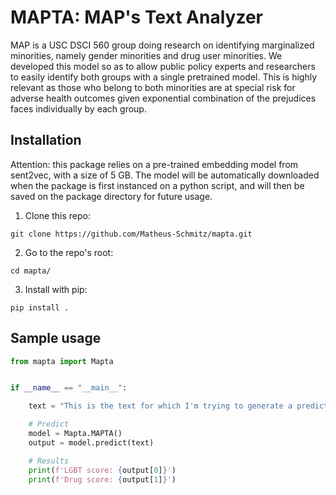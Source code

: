 # MAPTA: MAP's Text Analyzer 

MAP is a USC DSCI 560 group doing research on identifying marginalized minorities, namely gender minorities and drug user minorities. We developed this model so as to allow public policy experts and researchers to easily identify both groups with a single pretrained model. This is highly relevant as those who belong to both minorities are at special risk for adverse health outcomes given exponential combination of the prejudices faces individually by each group. 

## Installation

Attention: this package relies on a pre-trained embedding model from sent2vec, with a size of 5 GB. The model will be automatically downloaded when the package is first instanced on a python script, and will then be saved on the package directory for future usage.

1. Clone this repo:
```
git clone https://github.com/Matheus-Schmitz/mapta.git
```
2. Go to the repo's root:
```
cd mapta/
```
3. Install with pip:
```
pip install .
```

## Sample usage
```python
from mapta import Mapta


if __name__ == "__main__":

	text = "This is the text for which I'm trying to generate a prediction regarding those marginalized minorities."

	# Predict
	model = Mapta.MAPTA()
	output = model.predict(text)

	# Results
	print(f'LGBT score: {output[0]}')
	print(f'Drug score: {output[1]}')
```
